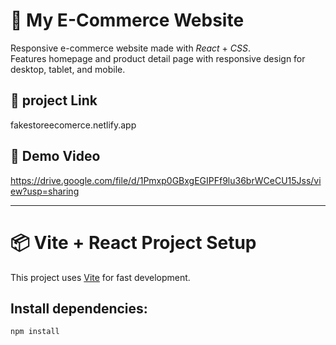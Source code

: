 # 🛒 My E-Commerce Website

Responsive e-commerce website made with *React* + *CSS*.  
Features homepage and product detail page with responsive design for desktop, tablet, and mobile.
## 🎥 project Link
fakestoreecomerce.netlify.app

## 🎥 Demo Video
https://drive.google.com/file/d/1Pmxp0GBxgEGIPFf9lu36brWCeCU15Jss/view?usp=sharing

---

# 📦 Vite + React Project Setup

This project uses [Vite](https://vitejs.dev/) for fast development.

## Install dependencies:
```bash
npm install
